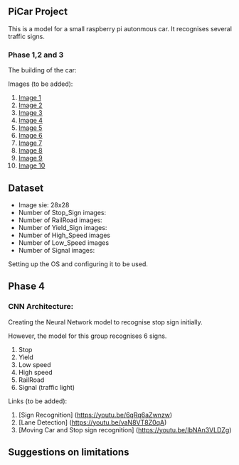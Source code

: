 ## PiCar Project

This is a model for a small raspberry pi autonmous car.
It recognises several traffic signs.

### Phase 1,2 and 3

The building of the car:

Images (to be added):

1. [Image 1]()
2. [Image 2]()
3. [Image 3]()
4. [Image 4]()
5. [Image 5]()
6. [Image 6]()
7. [Image 7]()
8. [Image 8]()
9. [Image 9]()
10. [Image 10]()

## Dataset

* Image sie: 28x28
* Number of Stop_Sign images:
* Number of RailRoad images:
* Number of Yield_Sign images: 
* Number of High_Speed images
* Number of Low_Speed images
* Number of Signal images: 

Setting up the OS and configuring it to be used.

## Phase 4

### CNN Architecture:

Creating the Neural Network model to recognise stop sign initially.

However, the model for this group recognises 6 signs.

1. Stop
2. Yield
3. Low speed
4. High speed
5. RailRoad
6. Signal (traffic light)

Links (to be added):
1. [Sign Recognition] (https://youtu.be/6qRq6aZwnzw)
2. [Lane Detection] (https://youtu.be/vaN8VT8Z0qA)
3. [Moving Car and Stop sign recognition] (https://youtu.be/IbNAn3VLDZg)

## Suggestions on limitations


